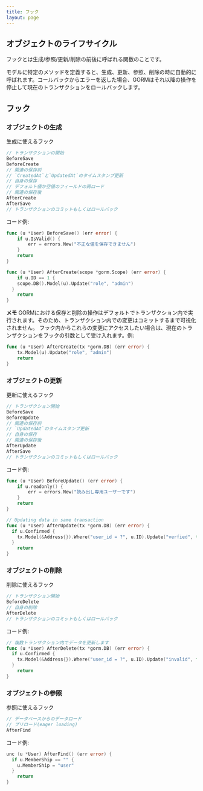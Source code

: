 ```yaml
---
title: フック
layout: page
---
```

## オブジェクトのライフサイクル

フックとは生成/参照/更新/削除の前後に呼ばれる関数のことです。

モデルに特定のメソッドを定義すると、生成、更新、参照、削除の時に自動的に呼ばれます。コールバックからエラーを返した場合、GORMはそれ以降の操作を停止して現在のトランザクションをロールバックします。

## フック

### オブジェクトの生成

生成に使えるフック

```go
// トランザクションの開始
BeforeSave
BeforeCreate
// 関連の保存前
// `CreatedAt`と`UpdatedAt`のタイムスタンプ更新
// 自身の保存
// デフォルト値か空値のフィールドの再ロード
// 関連の保存後
AfterCreate
AfterSave
// トランザクションのコミットもしくはロールバック
```

コード例:

```go
func (u *User) BeforeSave() (err error) {
    if u.IsValid() {
        err = errors.New("不正な値を保存できません")
    }
    return
}

func (u *User) AfterCreate(scope *gorm.Scope) (err error) {
    if u.ID == 1 {
    scope.DB().Model(u).Update("role", "admin")
  }
    return
}
```

**メモ** GORMにおける保存と削除の操作はデフォルトでトランザクション内で実行されます。そのため、トランザクション内での変更はコミットするまで可視化されません。 フック内からこれらの変更にアクセスしたい場合は、現在のトランザクションをフックの引数として受け入れます。例:

```go
func (u *User) AfterCreate(tx *gorm.DB) (err error) {
    tx.Model(u).Update("role", "admin")
    return
}
```

### オブジェクトの更新

更新に使えるフック

```go
// トランザクション開始
BeforeSave
BeforeUpdate
// 関連の保存前
// `UpdatedAt`のタイムスタンプ更新
// 自身の保存
// 関連の保存後
AfterUpdate
AfterSave
// トランザクションのコミットもしくはロールバック
```

コード例:

```go
func (u *User) BeforeUpdate() (err error) {
    if u.readonly() {
        err = errors.New("読み出し専用ユーザーです")
    }
    return
}

// Updating data in same transaction
func (u *User) AfterUpdate(tx *gorm.DB) (err error) {
  if u.Confirmed {
    tx.Model(&Address{}).Where("user_id = ?", u.ID).Update("verfied", true)
  }
    return
}
```

### オブジェクトの削除

削除に使えるフック

```go
// トランザクション開始
BeforeDelete
// 自身の削除
AfterDelete
// トランザクションのコミットもしくはロールバック
```

コード例:

```go
// 複数トランザクション内でデータを更新します
func (u *User) AfterDelete(tx *gorm.DB) (err error) {
  if u.Confirmed {
    tx.Model(&Address{}).Where("user_id = ?", u.ID).Update("invalid", false)
  }
    return
}
```

### オブジェクトの参照

参照に使えるフック

```go
// データベースからのデータロード
// プリロード(eager loading)
AfterFind
```

コード例:

```go
unc (u *User) AfterFind() (err error) {
  if u.MemberShip == "" {
    u.MemberShip = "user"
  }
    return
}
```